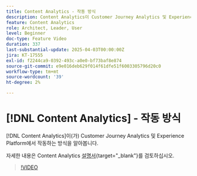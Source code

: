```yaml
---
title: Content Analytics - 작동 방식
description: Content Analytics이 Customer Journey Analytics 및 Experience Platform과 작동하는 방식을 알아봅니다.
feature: Content Analytics
role: Architect, Leader, User
level: Beginner
doc-type: Feature Video
duration: 337
last-substantial-update: 2025-04-03T00:00:00Z
jira: KT-17555
exl-id: f2244ca9-0392-493c-a0e0-bf73baf8e874
source-git-commit: e9e016deb629f014f61dfe51f6003305796d20c0
workflow-type: tm+mt
source-wordcount: '39'
ht-degree: 2%

---
```


# [!DNL Content Analytics] - 작동 방식

[!DNL Content Analytics]이(가) Customer Journey Analytics 및 Experience Platform에서 작동하는 방식을 알아봅니다.

자세한 내용은 Content Analytics [설명서](https://experienceleague.adobe.com/ko/docs/analytics-platform/using/content-analytics/content-analytics){target="_blank"}를 검토하십시오.

>[!VIDEO](https://video.tv.adobe.com/v/3457434/?learn=on&enablevpops&captions=kor)
